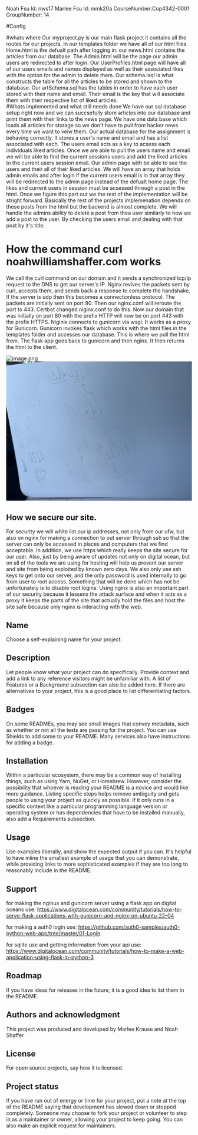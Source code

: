 Noah Fsu Id: nws17
Marlee Fsu Id: mmk20a
CourseNumber:Cop4342-0001
GroupNumber: 14

#Config

#whats where
Our myproject.py is our main flask project it contains all the routes for our projects. In our templates folder we have all of our html files. Home.html is the defualt path after logging in. our news.html contains the articles from our database. The Admin.html will be the page our admin users are redirected to after login. Our UserProfiles.html page will have all of our users emails and names displayed as well as their associated likes with the option for the admin to delete them. Our schema.lsql is what constructs the table for all the articles to be stored and shown to the database. Our artSchema.sql has the tables in order to have each user stored with their name and email. Their email is the key that will associate them with their respective list of liked articles.    
#Whats implemented and what still needs done
We have our sql database setup right now and we can succsefully store articles into our database and print them with their links to the news page. We have one data base which loads all articles for storage so we don't have to pull from hacker news every time we want to veiw them. Our actual database for the assignment is behaving correctly. It stores a user's name and email and has a list associated with each. The users email acts as a key to acsess each individuals liked articles. Once we are able to pull the users name and email we will be able to find the current sessions users and add the liked articles to the current users session email. Our admin page with be able to see the users and their all of their liked articles. We will have an array that holds admin emails and after login if the current users email is in that array they will be redirected to the admin page instead of the defualt home page. The likes and current users in session must be acsessed through a post in the html. Once we figure this part out we the rest of the implementation will be stright forward. Basically the rest of the projects implemenation depends on these posts from the html but the backend is almost complete. We will handle the admins ability to delete a post from thea user similarly to how we add a post to the user. By checking the users email and dealing with that post by it's title. 
# How the command curl noahwilliamshaffer.com works

We call the curl command on our domain and it sends a synchronized tcp/ip request to the DNS to get our server's IP. Nginx revives the packets sent by curl, accepts them, and sends back a response to complete the handshake. If the server is udp then this becomes a connectionless protocol. The packets are initially sent on port 80. Then our nginx.conf will reroute the port to 443. Certbot changed niginx.conf to do this.  Now our domain that was initially on port 80 with the prefix HTTP will now be on port 443 with the prefix HTTPS. Niginix connects to gunicorn via wsgi. It works as a proxy for Gunicorn. Gunicorn invokes flask which works with the html files in the templates folder and accesses our database. This is where we pull the html from. The flask app goes back to gunicorn and then nginx. It then returns the html to the client. 

![image.png](./image.png)
![image-1.png](./image-1.png)

## How we secure our site.

For security we will white list our ip addresses, not only from our ufw, but also on nginx for making a connection to out server through ssh so that the server can only be accessed in places and computers that we find acceptable. In addition, we use https which really keeps the site secure for our user. Also, just by being aware of updates not only on digital ocean, but on all of the tools we are using for hosting will help us prevent our server and site from being exploited by known zero days. We also only use ssh keys to get onto our server, and the only password is used internally to go from user to root access. Something that will be done which has not be unfortunately is to disable root logins. Using nginx is also an important part of our security because it lessens the attack surface and when it acts as a proxy it keeps the parts of the site that actually hold the files and host the site safe because only nginx is interacting with the web.


## Name
Choose a self-explaining name for your project.

## Description
Let people know what your project can do specifically. Provide context and add a link to any reference visitors might be unfamiliar with. A list of Features or a Background subsection can also be added here. If there are alternatives to your project, this is a good place to list differentiating factors.

## Badges
On some READMEs, you may see small images that convey metadata, such as whether or not all the tests are passing for the project. You can use Shields to add some to your README. Many services also have instructions for adding a badge.


## Installation
Within a particular ecosystem, there may be a common way of installing things, such as using Yarn, NuGet, or Homebrew. However, consider the possibility that whoever is reading your README is a novice and would like more guidance. Listing specific steps helps remove ambiguity and gets people to using your project as quickly as possible. If it only runs in a specific context like a particular programming language version or operating system or has dependencies that have to be installed manually, also add a Requirements subsection.

## Usage
Use examples liberally, and show the expected output if you can. It's helpful to have inline the smallest example of usage that you can demonstrate, while providing links to more sophisticated examples if they are too long to reasonably include in the README.

## Support
for making the nginux and gunicorn server using a flask app on digital oceans use:
https://www.digitalocean.com/community/tutorials/how-to-serve-flask-applications-with-gunicorn-and-nginx-on-ubuntu-22-04

for making a auth0 login use:
https://github.com/auth0-samples/auth0-python-web-app/tree/master/01-Login

for sqlite use and getting information from your api use:
https://www.digitalocean.com/community/tutorials/how-to-make-a-web-application-using-flask-in-python-3


## Roadmap
If you have ideas for releases in the future, it is a good idea to list them in the README.

## Authors and acknowledgment
This project was produced and develuped by Marlee Krause and Noah Shaffer

## License
For open source projects, say how it is licensed.

## Project status
If you have run out of energy or time for your project, put a note at the top of the README saying that development has slowed down or stopped completely. Someone may choose to fork your project or volunteer to step in as a maintainer or owner, allowing your project to keep going. You can also make an explicit request for maintainers.
